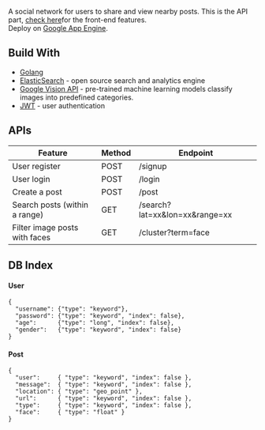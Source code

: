 A social network for users to share and view nearby posts. This is the API part, [check here](https://github.com/mfishoo/aroung_frontend)for the front-end features.<br/>
Deploy on [Google App Engine](https://erudite-scanner-276717.wl.r.appspot.com).

## Build With
- [Golang](https://golang.org/)
- [ElasticSearch](https://www.elastic.co/what-is/elasticsearch) - open source search and analytics engine
- [Google Vision API](https://cloud.google.com/vision) - pre-trained machine learning models classify images into predefined categories.
- [JWT](https://jwt.io/) - user authentication 

## APIs

Feature       | Method        | Endpoint
------------- | ------------- | ----------
User register | POST          | /signup
User login    | POST          | /login
Create a post | POST          | /post
Search posts (within a range) | GET           | /search?lat=xx&lon=xx&range=xx
Filter image posts with faces | GET | /cluster?term=face



## DB Index
#### User
```
{
  "username": {"type": "keyword"},
  "password": {"type": "keyword", "index": false},
  "age":      {"type": "long", "index": false},
  "gender":   {"type": "keyword", "index": false}
}
```

#### Post
```
{
  "user":     { "type": "keyword", "index": false },
  "message":  { "type": "keyword", "index": false },
  "location": { "type": "geo_point" },
  "url":      { "type": "keyword", "index": false },
  "type":     { "type": "keyword", "index": false },
  "face":     { "type": "float" }
}
```
